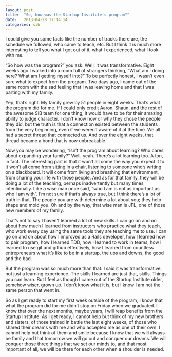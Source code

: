 ```yaml
---
layout: post
title:  "So, how was the Startup Institute's program?"
date:   2013-04-28 17:14:14
categories: sib
---
```


I could give you some facts like the number of tracks there are, the schedule we followed, who came to teach, etc. But I think it is much more interesting to tell you what I got out of it, what I experienced, what I took with me.



“So how was the program?” you ask. Well, it was transformative. Eight weeks ago I walked into a room full of strangers thinking, “What am I doing here? What am I getting myself into?” To be perfectly honest, I wasn’t even sure what to expect from the program. Two days ago, I came out of the same room with the sad feeling that I was leaving home and that I was parting with my family.



Yep, that’s right. My family grew by 51 people in eight weeks. That’s what the program did for me. If I could only credit Aaron, Shaun, and the rest of the awesome SIB team for one thing, it would have to be for their amazing ability to judge character. I don’t know how or why they chose the people they did, but the truth is that a connection existed between the students from the very beginning, even if we weren’t aware of it at the time. We all had a secret thread that connected us. And over the eight weeks, that thread became a bond that is now unbreakable.



Now you may be wondering, “Isn’t the program about learning? Who cares about expanding your family?” Well, yeah. There’s a lot learning too. A ton, in fact. The interesting part is that it won’t all come the way you expect it to. It won’t all come from sitting in a chair, listening to someone who’s writing on a blackboard. It will come from living and breathing that environment, from sharing your life with those people. And as for that family, they will be doing a lot of the teaching, perhaps inadvertently but many times intentionally. Like a wise man once said, “who I am is not as important as who I am with”. I’m not sure if that’s always true, but I think there’s a lot of truth in that. The people you are with determine a lot about you; they help shape and mold you. Oh and by the way, that wise man is JFL, one of those new members of my family.



That’s not to say I haven’t learned a lot of new skills. I can go on and on about how much I learned from instructors who practice what they teach, who work every day using the same tools they are teaching me to use. I can go on and on about how I improved as a Rails developer, how I learned how to pair program, how I learned TDD, how I learned to work in teams, how I learned to use git and github effectively, how I learned from countless entrepreneurs what it’s like to be in a startup, the ups and downs, the good and the bad.



But the program was so much more than that. I said it was transformative, not just a learning experience. The skills I learned are just that, skills. Things you can learn. But I feel as though I came out of the Startup Institute older, somehow wiser, grown up. I don’t know what it is, but I know I am not the same person that went in.


So as I get ready to start my first week outside of the program, I know that what the program did for me didn’t stop on Friday when we graduated. I know that over the next months, maybe years, I will reap benefits from the Startup Institute. As I get ready, I cannot help but think of my new brothers and sisters, of those trained in battle the last eight weeks, of those who shared their dreams with me and who accepted me as one of their own. I cannot help but think of them and smile because I know that we will always be family and that tomorrow we will go out and conquer our dreams. We will conquer those three things that we set our minds to, and that most important of all, we will be there for each other when a shoulder is needed.